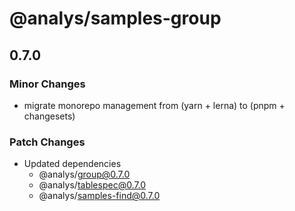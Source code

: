 # @analys/samples-group

## 0.7.0

### Minor Changes

- migrate monorepo management from (yarn + lerna) to (pnpm + changesets)

### Patch Changes

- Updated dependencies
  - @analys/group@0.7.0
  - @analys/tablespec@0.7.0
  - @analys/samples-find@0.7.0

